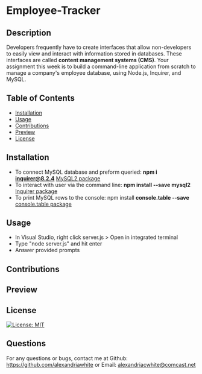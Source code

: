 # Employee-Tracker
    
## Description  
 Developers frequently have to create interfaces that allow non-developers to easily view and interact with information stored in databases. These interfaces are called **content management systems (CMS)**. Your assignment this week is to build a command-line application from scratch to manage a company's employee database, using Node.js, Inquirer, and MySQL.

## Table of Contents
- [Installation](#installation)
- [Usage](#usage)
- [Contributions](#contributions)
- [Preview](#preview)
- [License](#license)
    

## Installation
- To connect MySQL database and preform queried: **npm i inquirer@8.2.4** [MySQL2 package](https://www.npmjs.com/package/mysql2)
- To interact with user via the command line: **npm install --save mysql2** [Inquirer package](https://www.npmjs.com/package/inquirer/v/8.2.4)
- To print MySQL rows to the console: npm install **console.table --save** [console.table package](https://www.npmjs.com/package/console.table) 
    
## Usage
- In Visual Studio, right click server.js > Open in integrated terminal 
- Type "node server.js" and hit enter
- Answer provided prompts   

## Contributions


## Preview


## License
[![License: MIT](https://img.shields.io/badge/License-MIT-yellow.svg)](https://opensource.org/licenses/MIT)  

## Questions
For any questions or bugs, contact me at Github: https://github.com/alexandriawhite or Email: alexandriacwhite@comcast.net